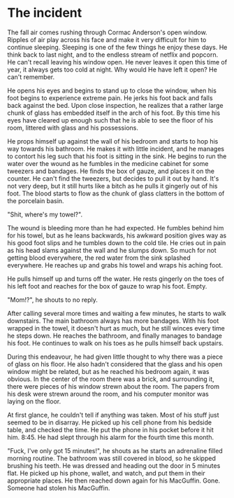 # The incident

The fall air comes rushing through Cormac Anderson's open window. Ripples of air play across his face and make it very difficult for him to continue sleeping. Sleeping is one of the few things he enjoy these days.  He think back to last night, and to the endless stream of netflix and popcorn. He can't recall leaving his window open. He never leaves it open this time of year, it always gets too cold at night. Why would He have left it open? He can't remember.

He opens his eyes and begins to stand up to close the window, when his foot begins to experience extreme pain. He jerks his foot back and falls back against the bed. Upon close inspection, he realizes that a rather large chunk of glass has embedded itself in the arch of his foot. By this time his eyes have cleared up enough such that he is able to see the floor of his room, littered with glass and his possessions.

He props himself up against the wall of his bedroom and starts to hop his way towards his bathroom.  He makes it with little incident, and he manages to contort his leg such that his foot is sitting in the sink. He begins to run the water over the wound as he fumbles in the medicine cabinet for some tweezers and bandages. He finds the box of gauze, and places it on the counter. He can't find the tweezers, but decides to pull it out by hand. It's not very deep, but it still hurts like a bitch as he pulls it gingerly out of his foot. The blood starts to flow as the chunk of glass clatters in the bottom of the porcelain basin.

"Shit, where's my towel?".

The wound is bleeding more than he had expected. He fumbles behind him for his towel, but as he leans backwards, his awkward position gives way as his good foot slips and he tumbles down to the cold tile. He cries out in pain as his head slams against the wall and he slumps down. So much for not getting blood everywhere, the red water from the sink splashed everywhere. He reaches up and grabs his towel and wraps his aching foot.

He pulls himself up and turns off the water. He rests gingerly on the toes of his left foot and reaches for the box of gauze to wrap his foot. Empty.

"Mom!?", he shouts to no reply.

After calling several more times and waiting a few minutes, he starts to walk downstairs. The main bathroom always has more bandages. With his foot wrapped in the towel, it doesn't hurt as much, but he still winces every time he steps down. He reaches the bathroom, and finally manages to bandage his foot. He continues to walk on his toes as he pulls himself back upstairs.

During this endeavour, he had given little thought to why there was a piece of glass on his floor.  He also hadn't considered that the glass and his open window might be related, but as he reached his bedroom again, it was obvious. In the center of the room there was a brick, and surrounding it, there were pieces of his window strewn about the room. The papers from his desk were strewn around the room, and his computer monitor was laying on the floor.

At first glance, he couldn't tell if anything was taken. Most of his stuff just seemed to be in disarray. He picked up his cell phone from his bedside table, and checked the time. He put the phone in his pocket before it hit him. 8:45. He had slept through his alarm for the fourth time this month.

"Fuck, I've only got 15 minutes!", he shouts as he starts an adrenaline filled morning routine. The bathroom was still covered in blood, so he skipped brushing his teeth. He was dressed and heading out the door in 5 minutes flat. He picked up his phone, wallet, and watch, and put them in their appropriate places. He then reached down again for his MacGuffin. Gone. Someone had stolen his MacGuffin.

